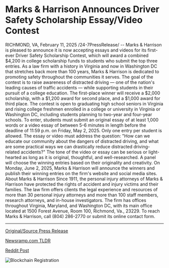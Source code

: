 # Marks & Harrison Announces Driver Safety Scholarship Essay/Video Contest

RICHMOND, VA, February 11, 2025 /24-7PressRelease/ -- Marks & Harrison is pleased to announce it is now accepting essays and videos for its first-ever Driver Safety Scholarship Contest, which will award a combined $4,200 in college scholarship funds to students who submit the top three entries.  As a law firm with a history in Virginia and now in Washington DC that stretches back more than 100 years, Marks & Harrison is dedicated to promoting safety throughout the communities it serves. The goal of the contest is to raise awareness of distracted driving — one of the nation's leading causes of traffic accidents — while supporting students in their pursuit of a college education.  The first-place winner will receive a $2,000 scholarship, with a $1,200 award for second place, and a $1,000 award for third place.  The contest is open to graduating high school seniors in Virginia and rising college freshmen enrolled in a college or university in Virginia or Washington DC, including students planning to two-year and four-year schools.  To enter, students must submit an original essay of at least 1,000 words or a video essay of between 5-6 minutes in length before the deadline of 11:59 p.m. on Friday, May 2, 2025. Only one entry per student is allowed.  The essay or video must address the question: "How can we educate our community about the dangers of distracted driving, and what are some practical ways we can drastically reduce distracted driving-related accidents?"  The tone of the video or essay can be serious or light-hearted as long as it is original, thoughtful, and well-researched. A panel will choose the winning entries based on their originality and creativity.   On Monday, June 2, 2025, Marks & Harrison will announce the winners and publish their winning entries on the firm's website and social media sites.  About Marks & Harrison  Since 1911, the personal injury attorneys of Marks & Harrison have protected the rights of accident and injury victims and their families. The law firm offers clients the legal experience and resources of more than 30 personal injury attorneys and more than 100 staff members, research attorneys, and in-house investigators. The firm has offices throughout Virginia, Maryland, and Washington DC, with its main office located at 1500 Forest Avenue, Room 100, Richmond, Va., 23229. To reach Marks & Harrison, call (804) 286-2770 or submit its online contact form. 

---

[Original/Source Press Release](https://www.24-7pressrelease.com/press-release/519584/marks-harrison-announces-driver-safety-scholarship-essayvideo-contest)
                    

[Newsramp.com TLDR](https://newsramp.com/curated-news/marks-harrison-launches-driver-safety-scholarship-contest/6839873867ca7dd42b1fc6e042d1eece) 

 



[Reddit Post](https://www.reddit.com/r/newsramp/comments/1in4zc6/marks_harrison_launches_driver_safety_scholarship/) 



![Blockchain Registration](https://cdn.newsramp.app/24-7PressRelease/qrcode/252/11/kissJmyA.webp)